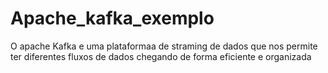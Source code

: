 # Apache_kafka_exemplo

O apache Kafka e uma plataformaa de straming de dados que nos permite ter diferentes fluxos de dados chegando de forma eficiente e organizada

